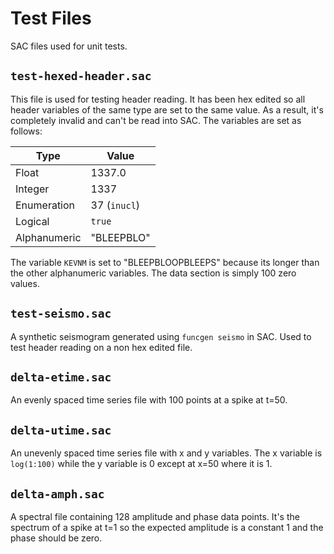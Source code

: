 # Test Files

SAC files used for unit tests.

## `test-hexed-header.sac`

This file is used for testing header reading. It has been hex edited so all
header variables of the same type are set to the same value. As a result, it's
completely invalid and can't be read into SAC. The variables are set as follows:

| Type         | Value        |
|--------------|--------------|
| Float        | 1337.0       |
| Integer      | 1337         |
| Enumeration  | 37 (`inucl`) |
| Logical      | `true`       |
| Alphanumeric | "BLEEPBLO"   |

The variable `KEVNM` is set to "BLEEPBLOOPBLEEPS" because its longer than the
other alphanumeric variables. The data section is simply 100 zero values.

## `test-seismo.sac`

A synthetic seismogram generated using `funcgen seismo` in SAC. Used to test
header reading on a non hex edited file.

## `delta-etime.sac`

An evenly spaced time series file with 100 points at a spike at t=50.

## `delta-utime.sac`

An unevenly spaced time series file with x and y variables. The x variable is
`log(1:100)` while the y variable is 0 except at x=50 where it is 1.

## `delta-amph.sac`

A spectral file containing 128 amplitude and phase data points. It's the
spectrum of a spike at t=1 so the expected amplitude is a constant 1 and the
phase should be zero.
